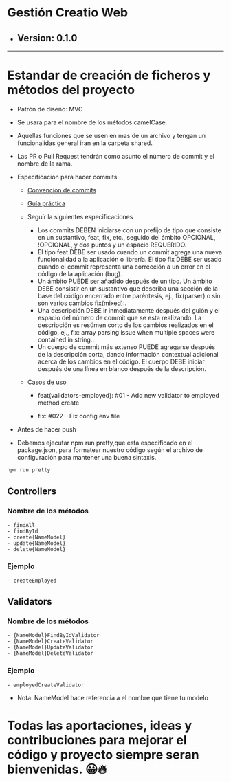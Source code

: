 # Gestión Creatio Web

- ## Version: 0.1.0

---

# Estandar de creación de ficheros y métodos del proyecto

- Patrón de diseño: MVC

- Se usara para el nombre de los métodos camelCase.

- Aquellas funciones que se usen en mas de un archivo y tengan un funcionalidas general iran en la carpeta shared.

- Las PR o Pull Request tendrán como asunto el número de commit y el nombre de la rama. 

- Especificación para hacer commits

  - [Convencion de commits](https://www.conventionalcommits.org/es/v1.0.0/)
  - [Guía práctica](https://medium.com/dottech/mejorando-los-mensajes-de-git-commit-con-husky-y-commitlint-7bddf6ab22c2)

  - Seguír la siguientes especificaciones
    * Los commits DEBEN iniciarse con un prefijo de tipo que consiste en un sustantivo, feat, fix, etc., seguido del ámbito OPCIONAL, !OPCIONAL, y dos puntos y un espacio REQUERIDO.
    * El tipo feat DEBE ser usado cuando un commit agrega una nueva funcionalidad a la aplicación o librería.
    El tipo fix DEBE ser usado cuando el commit representa una corrección a un error en el código de la aplicación (bug).
    * Un ámbito PUEDE ser añadido después de un tipo. Un ámbito DEBE consistir en un sustantivo que describa una sección de la base del código encerrado entre paréntesis, ej., fix(parser) o sin son varios cambios fix(mixed):.
    * Una descripción DEBE ir inmediatamente después del guión y el espacio del número de commit que se esta realizando. La descripción es resúmen corto de los cambios realizados en el código, ej., fix: array parsing issue when multiple spaces were contained in string..
    * Un cuerpo de commit más extenso PUEDE agregarse después de la descripción corta, dando información contextual adicional acerca de los cambios en el código. El cuerpo DEBE iniciar después de una línea en blanco después de la descripción.

  - Casos de uso
    * feat(validators-employed): #01 - Add new validator to employed method create

    * fix: #022 - Fix config env file

- Antes de hacer push
 - Debemos ejecutar npm run pretty,que esta especificado en el package.json, para formatear nuestro código según el archivo de configuración para mantener una buena sintaxis.

```bash
npm run pretty
```

## Controllers

### Nombre de los métodos

    - findAll
    - findById
    - create{NameModel}
    - update{NameModel}
    - delete{NameModel}

### Ejemplo

    - createEmployed

## Validators

### Nombre de los métodos

    - {NameModel}FindByIdValidator
    - {NameModel}CreateValidator
    - {NameModel}UpdateValidator
    - {NameModel}DeleteValidator

### Ejemplo

    - employedCreateValidator

- Nota: NameModel hace referencia a el nombre que tiene tu modelo

# Todas las aportaciones, ideas y contribuciones para mejorar el código y proyecto siempre seran bienvenidas. 😀🔥